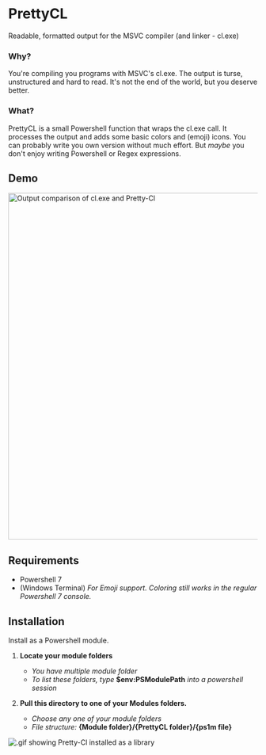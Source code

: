 # PrettyCL
Readable, formatted output for the MSVC compiler (and linker - cl.exe)


### Why?
You're compiling you programs with MSVC's cl.exe. The output is turse, unstructured and hard to read. It's not the end of the world, but you deserve better.

### What?
PrettyCL is a small Powershell function that wraps the cl.exe call. It processes the output and adds some basic colors and (emoji) icons. You can probably write you own version without much effort. But *maybe* you don't enjoy writing Powershell or Regex expressions.

## Demo
<img src="https://user-images.githubusercontent.com/29680165/121817871-49bffb80-cc84-11eb-9ddc-f350532c0725.png" alt="Output comparison of cl.exe and Pretty-Cl" width="700" />

## Requirements

* Powershell 7
* (Windows Terminal) *For Emoji support. Coloring still works in the regular Powershell 7 console.*

## Installation
Install as a Powershell module.

1. **Locate your module folders**

    - *You have multiple module folder* 
    - *To list these folders, type* **$env:PSModulePath** *into a powershell session*

2. **Pull this directory to one of your Modules folders.**

    - *Choose any one of your module folders*
    - *File structure:* **{Module folder}/{PrettyCL folder}/{ps1m file}**

<img src="https://user-images.githubusercontent.com/29680165/121817441-c9989680-cc81-11eb-96aa-f921335b1510.gif" alt=".gif showing Pretty-Cl installed as a library" />
